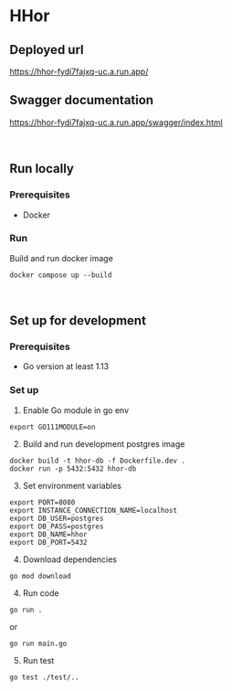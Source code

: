 # HHor

## Deployed url
https://hhor-fydi7fajxq-uc.a.run.app/

## Swagger documentation
https://hhor-fydi7fajxq-uc.a.run.app/swagger/index.html

<br/>

## Run locally
### Prerequisites
- Docker

### Run
Build and run docker image
```
docker compose up --build
```

<br/>

## Set up for development
### Prerequisites
- Go version at least 1.13

### Set up
1. Enable Go module in go env
```
export GO111MODULE=on
```

2. Build and run development postgres image
```
docker build -t hhor-db -f Dockerfile.dev .
docker run -p 5432:5432 hhor-db
```

3. Set environment variables
```
export PORT=8080
export INSTANCE_CONNECTION_NAME=localhost
export DB_USER=postgres
export DB_PASS=postgres
export DB_NAME=hhor
export DB_PORT=5432
```

4. Download dependencies
```
go mod download
```

4. Run code
```
go run .
```
or 
```
go run main.go
```

5. Run test
```
go test ./test/..
```